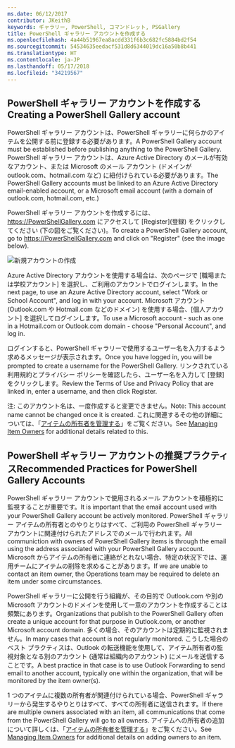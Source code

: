 ```yaml
---
ms.date: 06/12/2017
contributor: JKeithB
keywords: ギャラリー, PowerShell, コマンドレット, PSGallery
title: PowerShell ギャラリー アカウントを作成する
ms.openlocfilehash: 4a44b51967ea8acdd331f6b3c682fc5884bd2f54
ms.sourcegitcommit: 54534635eedacf531d8d6344019dc16a50b8b441
ms.translationtype: HT
ms.contentlocale: ja-JP
ms.lasthandoff: 05/17/2018
ms.locfileid: "34219567"
---
```

## <a name="creating-a-powershell-gallery-account"></a><span data-ttu-id="c1e44-103">PowerShell ギャラリー アカウントを作成する</span><span class="sxs-lookup"><span data-stu-id="c1e44-103">Creating a PowerShell Gallery account</span></span>

<span data-ttu-id="c1e44-104">PowerShell ギャラリー アカウントは、PowerShell ギャラリーに何らかのアイテムを公開する前に登録する必要があります。</span><span class="sxs-lookup"><span data-stu-id="c1e44-104">A PowerShell Gallery account must be established before publishing anything to the PowerShell Gallery.</span></span>
<span data-ttu-id="c1e44-105">PowerShell ギャラリー アカウントは、Azure Active Directory のメールが有効なアカウント、または Microsoft のメール アカウント (ドメインが outlook.com、hotmail.com など) に紐付けられている必要があります。</span><span class="sxs-lookup"><span data-stu-id="c1e44-105">The PowerShell Gallery accounts must be linked to an Azure Active Directory email-enabled account, or a Microsoft email account (with a domain of outlook.com, hotmail.com, etc.)</span></span>

<span data-ttu-id="c1e44-106">PowerShell ギャラリー アカウントを作成するには、https://PowerShellGallery.com にアクセスして [Register]\(登録\) をクリックしてください (下の図をご覧ください)。</span><span class="sxs-lookup"><span data-stu-id="c1e44-106">To create a PowerShell Gallery account, go to https://PowerShellGallery.com and click on "Register" (see the image below).</span></span>

![新規アカウントの作成](../../Images/CreatingAccount-Register.png)

<span data-ttu-id="c1e44-108">Azure Active Directory アカウントを使用する場合は、次のページで [職場または学校アカウント] を選択し、ご利用のアカウントでログインします。</span><span class="sxs-lookup"><span data-stu-id="c1e44-108">In the next page, to use an Azure Active Directory account, select "Work or School Account", and log in with your account.</span></span>
<span data-ttu-id="c1e44-109">Microsoft アカウント (Outlook.com や Hotmail.com などのドメイン) を使用する場合、[個人アカウント] を選択してログインします。</span><span class="sxs-lookup"><span data-stu-id="c1e44-109">To use a Microsoft account - such as one in a Hotmail.com or Outlook.com domain - choose "Personal Account", and log in.</span></span>

<span data-ttu-id="c1e44-110">ログインすると、PowerShell ギャラリーで使用するユーザー名を入力するよう求めるメッセージが表示されます。</span><span class="sxs-lookup"><span data-stu-id="c1e44-110">Once you have logged in, you will be prompted to create a username for the PowerShell Gallery.</span></span>
<span data-ttu-id="c1e44-111">リンクされている利用規約とプライバシー ポリシーを確認したら、ユーザー名を入力して [登録] をクリックします。</span><span class="sxs-lookup"><span data-stu-id="c1e44-111">Review the Terms of Use and Privacy Policy that are linked in, enter a username, and then click Register.</span></span>

<span data-ttu-id="c1e44-112">注: このアカウント名は、一度作成すると変更できません。</span><span class="sxs-lookup"><span data-stu-id="c1e44-112">Note: This account name cannot be changed once it is created.</span></span>
<span data-ttu-id="c1e44-113">これに関連するその他の詳細については、「[アイテムの所有者を管理する](https://msdn.microsoft.com/powershell/gallery/psgallery/managing-item-owners)」をご覧ください。</span><span class="sxs-lookup"><span data-stu-id="c1e44-113">See [Managing Item Owners](https://msdn.microsoft.com/powershell/gallery/psgallery/managing-item-owners) for additional details related to this.</span></span>

## <a name="recommended-practices-for-powershell-gallery-accounts"></a><span data-ttu-id="c1e44-114">PowerShell ギャラリー アカウントの推奨プラクティス</span><span class="sxs-lookup"><span data-stu-id="c1e44-114">Recommended Practices for PowerShell Gallery Accounts</span></span>

<span data-ttu-id="c1e44-115">PowerShell ギャラリー アカウントで使用されるメール アカウントを積極的に監視することが重要です。</span><span class="sxs-lookup"><span data-stu-id="c1e44-115">It is important that the email account used with your PowerShell Gallery account be actively monitored.</span></span>
<span data-ttu-id="c1e44-116">PowerShell ギャラリー アイテムの所有者とのやりとりはすべて、ご利用の PowerShell ギャラリー アカウントに関連付けられたアドレスでのメールで行われます。</span><span class="sxs-lookup"><span data-stu-id="c1e44-116">All communiction with owners of PowerShell Gallery items is through the email using the address associated with your PowerShell Gallery account.</span></span>
<span data-ttu-id="c1e44-117">Microsoft からアイテムの所有者に連絡がとれない場合、特定の状況下では、運用チームにアイテムの削除を求めることがあります。</span><span class="sxs-lookup"><span data-stu-id="c1e44-117">If we are unable to contact an item owner, the Operations team may be required to delete an item under some circumstances.</span></span>

<span data-ttu-id="c1e44-118">PowerShell ギャラリーに公開を行う組織が、その目的で Outlook.com や別の Microsoft アカウントのドメインを使用して一意のアカウントを作成することは頻繁にあります。</span><span class="sxs-lookup"><span data-stu-id="c1e44-118">Organizations that publish to the PowerShell Gallery often create a unique account for that purpose in Outlook.com, or another Microsoft account domain.</span></span>
<span data-ttu-id="c1e44-119">多くの場合、そのアカウントは定期的に監視されません。</span><span class="sxs-lookup"><span data-stu-id="c1e44-119">In many cases that account is not regularly monitored.</span></span>
<span data-ttu-id="c1e44-120">こうした場合のベスト プラクティスは、Outlook の転送機能を使用して、アイテム所有者の監視対象となる別のアカウント (通常は組織内のアカウント) にメールを送信することです。</span><span class="sxs-lookup"><span data-stu-id="c1e44-120">A best practice in that case is to use Outlook Forwarding to send email to another account, typically one within the organization, that will be monitored by the item owner(s).</span></span>

<span data-ttu-id="c1e44-121">1 つのアイテムに複数の所有者が関連付けられている場合、PowerShell ギャラリーから発生するやりとりはすべて、すべての所有者に送信されます。</span><span class="sxs-lookup"><span data-stu-id="c1e44-121">If there are multiple owners associated with an item, all communications that come from the PowerShell Gallery will go to all owners.</span></span>
<span data-ttu-id="c1e44-122">アイテムへの所有者の追加について詳しくは、「[アイテムの所有者を管理する](https://msdn.microsoft.com/powershell/gallery/psgallery/managing-item-owners)」をご覧ください。</span><span class="sxs-lookup"><span data-stu-id="c1e44-122">See [Managing Item Owners](https://msdn.microsoft.com/powershell/gallery/psgallery/managing-item-owners) for additional details on adding owners to an item.</span></span>